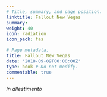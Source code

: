 ```yaml
---
# Title, summary, and page position.
linktitle: Fallout New Vegas
summary: 
weight: 40
icon: radiation
icon_pack: fas

# Page metadata.
title: Fallout New Vegas
date: '2018-09-09T00:00:00Z'
type: book # Do not modify.
commentable: true
---
```


*In allestimento*


